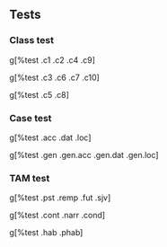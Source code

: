 ## Tests

### Class test

g[%test <classtest>.c1 <classtest>.c2  <classtest>.c4 <classtest>.c9]

g[%test <classtest>.c3 <classtest>.c6 <classtest>.c7 <classtest>.c10]

g[%test <classtest>.c5 <classtest>.c8]

### Case test

g[%test <casetest> <casetest>.acc <casetest>.dat <casetest>.loc]

g[%test <casetest>.gen <casetest>.gen.acc <casetest>.gen.dat <casetest>.gen.loc]

### TAM test

g[%test <tamtest>.pst <tamtest>.remp <tamtest>.fut <tamtest>.sjv]

g[%test <tamtest>.cont <tamtest>.narr <tamtest>.cond]

g[%test <tamtest>.hab <tamtest>.phab]
